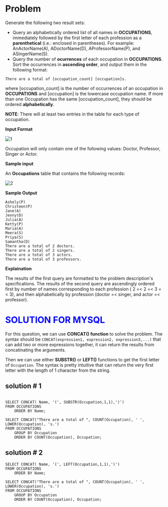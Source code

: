 # Problem

Generate the following two result sets:

* Query an alphabetically ordered list of all names in **OCCUPATIONS**, immediately followed by the first letter of each profession as a **parenthetical** (i.e.: enclosed in parentheses). For example: AnActorName(A), ADoctorName(D), AProfessorName(P), and ASingerName(S).
* Query the number of **ocurrences** of each occupation in **OCCUPATIONS**. Sort the occurrences in **ascending order**, and output them in the following format:

```
There are a total of [occupation_count] [occupation]s.
```

where [occupation_count] is the number of occurrences of an occupation in **OCCUPATIONS** and [occupation] is the lowercase occupation name. If more than one Occupation has the same [occupation_count], they should be ordered **alphabetically**.

**NOTE**: There will at least two entries in the table for each type of occupation.

**Input Format**

![1](https://user-images.githubusercontent.com/70767722/121921851-65b8b100-cd07-11eb-9f03-1e623611b5a4.png)

Occupation will only contain one of the following values: Doctor, Professor, Singer or Actor.

**Sample input**

An **Occupations** table that contains the following records:

![2](https://user-images.githubusercontent.com/70767722/121921877-6b15fb80-cd07-11eb-8740-774ebcb9b26d.png)

**Sample Output**

```
Ashely(P)
Christeen(P)
Jane(A)
Jenny(D)
Julia(A)
Ketty(P)
Maria(A)
Meera(S)
Priya(S)
Samantha(D)
There are a total of 2 doctors.
There are a total of 2 singers.
There are a total of 3 actors.
There are a total of 3 professors.
```

**Explaination**

The results of the first query are formatted to the problem description's specifications.
The results of the second query are ascendingly ordered first by number of names corresponding to each profession ( 2 =< 2 =< 3 =< 3), and then alphabetically by profession (doctor =< singer, and actor =< professor).

# <span style="color:blue">SOLUTION FOR MYSQL
</span>

For this question, we can use **CONCAT() function** to solve the problem. The syntax should be `CONCAT(expression1, expression2, expression3,...)` that can add two or more expressions together, it can return the results from concatinating the arguments.

Then we can use either **SUBSTR()** or **LEFT()** functions to get the first letter of `Occupation`. The syntax is pretty intuitive that can return the very first letter with the length of 1 character from the string.

## solution # 1

```mysql

SELECT CONCAT( Name, '(', SUBSTR(Occupation,1,1),')') 
FROM OCCUPATIONS 
    ORDER BY Name;
    
SELECT CONCAT("There are a total of ", COUNT(Occupation), ' ', LOWER(Occupation), 's.')
FROM OCCUPATIONS
    GROUP BY Occupation
    ORDER BY COUNT(Occupation), Occupation;

```

## solution # 2

```mysql
SELECT CONCAT( Name, '(', LEFT(Occupation,1,1),')') 
FROM OCCUPATIONS 
    ORDER BY Name;
    
SELECT CONCAT("There are a total of ", COUNT(Occupation), ' ', LOWER(Occupation), 's.')
FROM OCCUPATIONS
    GROUP BY Occupation
    ORDER BY COUNT(Occupation), Occupation;

```

